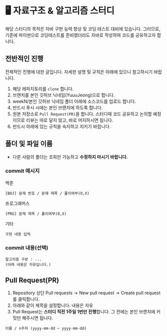 # 🖥️ 자료구조 & 알고리즘 스터디

해당 스터디의 목적은 자바 구현 능력 향상 및 코딩 테스트 대비에 있습니다.
그러므로, 기존에 파이썬으로 코딩테스트를 준비했더라도 자바로 작성하여 코드를 공유하고자 합니다.

## 전반적인 진행

전체적인 진행에 대한 글입니다. 자세한 설명 및 규칙은 아래에 있으니 참고하시기 바랍니다.

1. 해당 레파지토리를 `clone` 합니다.
2. 브랜치를 본인 깃허브 닉네임(YuuuJeong)으로 합니다.
3. weekN/본인 깃허브 닉네임 폴더 아래에 소스코드를 업로드 합니다.
4. 반드시 푸시 시에는 본인 브랜치에 하도록 합니다.
5. 원본 저장소로 `Pull Request(PR)`을 합니다. 스터디때 코드 공유하고 논의할 예정이므로 리뷰는 따로 달지 않고, 바로 머지하시면 됩니다.
6. 반드시 아래에 있는 규칙을 숙지하고 지키기 바랍니다.

## 폴더 및 파일 이름

- 다른 사람의 폴더는 조회만 가능하고 **수정하지 마시기 바랍니다.**

### commit 메시지

백준

```
[BOJ] 문제 번호 / 문제 제목 / 풀이여부(O,X)
```

프로그래머스

```
[PRG] 문제 제목 / 풀이여부(O,X)
```

기타

```
구현 내용 입력
```

### commit 내용(선택)

```
알고리즘 구분 : ...
(아래 내용은 자유입니다.)
```

## Pull Request(PR)

1. Repository 상단 Pull requests → New pull request → Create pull request 를 클릭합니다.
2. 아래와 같이 제목을 설정합니다. 내용은 자유
3. Pull Request는 **스터디 직전 1주일 1번만 진행**합니다. 그 전에는 본인 브랜치에 커밋만 해주시면 됩니다.

```
이름 / n주차 (yyyy-mm-dd ~ yyyy-mm-dd)
```
